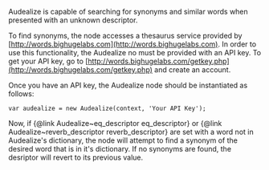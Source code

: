 Audealize is capable of searching for synonyms and similar words when presented with an unknown descriptor.

To find synonyms, the node accesses a thesaurus service provided by [http://words.bighugelabs.com](http://words.bighugelabs.com). In order to use this functionality, the Audealize no must be provided with an API key. To get your API key, go to [http://words.bighugelabs.com/getkey.php](http://words.bighugelabs.com/getkey.php) and create an account.

Once you have an API key, the Audealize node should be instantiated as follows:

    var audealize = new Audealize(context, 'Your API Key');

Now, if {@link Audealize~eq\_descriptor eq\_descriptor} or {@link Audealize~reverb\_descriptor reverb\_descriptor} are set with a word not in Audealize's dictionary, the node will attempt to find a synonym of the desired word that is in it's dictionary. If no synonyms are found, the desriptor will revert to its previous value.